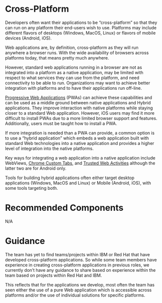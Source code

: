 # Cross-Platform

Developers often want their applications to be “cross-platform” so that they
can run on any platform their end-users wish to use. Platforms may include
different flavors of desktops (Windows, MacOS, Linux) or flavors of
mobile devices (Android, iOS).

Web applications are, by definition, cross-platform as they will run
anywhere a browser runs. With the wide availability of browsers across
platforms today, that means pretty much anywhere. 

However, standard web applications running in a browser are not as
integrated into a platform as a native application, may be limited with
respect to what services they can use from the platform, and need connectivity
to be able to run. Organizations may want to achieve better integration
with platforms and to have their applications run off-line.

[Progressive Web Applications](https://developer.mozilla.org/en-US/docs/Web/Progressive_web_apps/Guides/What_is_a_progressive_web_app)
(PWAs) can achieve these capabilities
and can be used as a middle ground between native applications and
Hybrid applications. They improve interaction with native platforms
while staying closer to a standard Web application. However, iOS
users may find it more difficult to install PWAs due to a more limited
browser support and features. Additionally, users must be taught how
to install a PWA.

If more integration is needed than a PWA can provide, a common option
is to use a “hybrid application” which embeds a web application built
with standard Web technologies into a native application and
provides a higher level of integration into the native platforms.

Key ways for integrating a web application into a native application
include WebViews, [Chrome Custom Tabs](https://developer.chrome.com/docs/android/custom-tabs/),
and [Trusted Web Activities](https://developer.chrome.com/docs/android/trusted-web-activity/)
although the latter two are for Android only.

Tools for building hybrid applications often either target desktop
applications (Windows, MacOS and Linux) or Mobile (Android, iOS),
with some tools targeting both.

# Recommended Components
N/A

# Guidance
The team has yet to find teams/projects within IBM or Red Hat
that have developed cross-platform applications. So while some team
members have experience in creating cross-platform applications
in previous roles, we currently don’t have any guidance to share based
on experience within the team based on projects within Red Hat and IBM.

This reflects that for the applications we develop, most often the team
has seen either the use of a pure Web application which is accessible
across platforms and/or the use of individual solutions for specific platforms.

